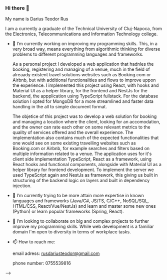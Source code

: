 ### Hi there 👋

My name is Darius Teodor Rus 

I am a currently a graduate of the Technical University of Cluj-Napoca, from the Electronics, Telecommunications and Information Technology college.


- 🔭 I’m currently working on improving my programming skills. 
        This, in a very broad way, means everything from algorithmic thinking for diverse problems to different programming languages and frameworks.

    As a personal project I developed a web application that hadnles the booking, registering and managing of a venue, much in the field of alreaady existent travel solutions websites such as Booking.com or Airbnb, but with additional functionalities and flows to improve uppon the experience. I implemented this project using React, with hooks and Material UI as a helper library, for the frontend and NestJs for the backend, the appplication using TypeScript fullstack. For the database solution I opted for MongoDB for a more streamlined and faster data handling in the all to simple document format.

    The objetice of this project was to develop a web solution for booking and managing a location where the client, looking for an accomodation, and the owner can rate each other on some relevant metrics to the quality of services offered and the overall experience. The implementation also contains much of the expected functionalities that one would see on some existing travelling websites such as Booking.com or Airbnb, for example searches and filters based on multiple information related to a venue.
The application uses for it's client side implementation TypeScript, React as a framework, using React hooks and functional components, alongside with Material UI as a helper library for frontend development. To implement the server we used TypeScript again and NestJs as framework, this giving us built in structuring of the backend logic on layers and built in dependency injection.
    
- 🌱 I’m currently trying to be more attain more expertise in known languages and frameworks (Java/C#, JS/TS, C/C++, NoSQL/SQL, HTML/CSS, React/Vue/NestJs) and learn and master some new ones (Python) or learn popular frameworks (Spring, React).

- 👯 I’m looking to collaborate on big and complex projects to further improve my programming skills. While web development is a familiar domain I'm open to diversity in terms of workplace tasks.

- 📫 How to reach me:

  email adress: rusdariusteodor@gmail.com
  
  phone number: 0755539816
  
-->

